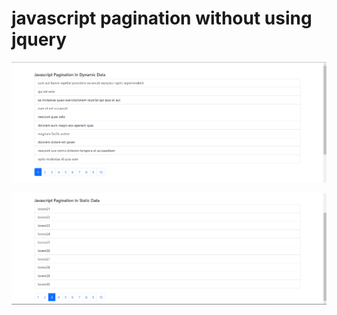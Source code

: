 # javascript pagination without using jquery

![Dynamic Data Javascript Pagination](https://github.com/kalidas120799/javascript-pagination/blob/master/assets/dynamic.png?raw=true)

![Static Data Javascript Pagination](https://github.com/kalidas120799/javascript-pagination/blob/master/assets/static.png?raw=true)
